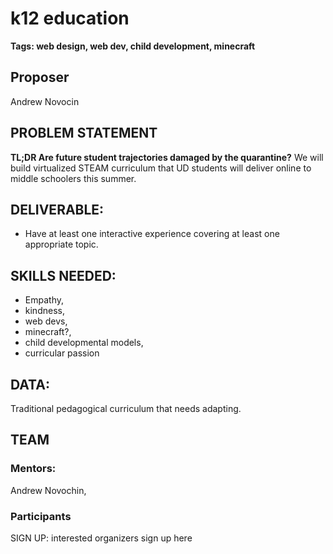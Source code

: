 # k12 education 
**Tags: web design, web dev, child development, minecraft**

## Proposer
Andrew Novocin

## PROBLEM STATEMENT

**TL;DR Are future student trajectories damaged by the quarantine?**
We will build virtualized STEAM curriculum that UD students will deliver online to middle schoolers this summer.

## DELIVERABLE:
- Have at least one interactive experience covering at least one appropriate topic.
 
## SKILLS NEEDED: 
- Empathy, 
- kindness, 
- web devs, 
- minecraft?, 
- child developmental models, 
- curricular passion

 
## DATA: 
Traditional pedagogical curriculum that needs adapting.

## TEAM
### Mentors:
Andrew Novochin, 

### Participants
SIGN UP: interested organizers sign up here
 






